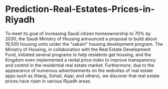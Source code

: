 # Prediction-Real-Estates-Prices-in-Riyadh
To meet its goal of increasing Saudi citizen homeownership to 70% by 2030, the Saudi Ministry of Housing announced a proposal to build about 19,500 housing units under the "sakani" housing development program. The Ministry of Housing, in collaboration with the Real Estate Development Fund, initiated several programs to help residents get housing, and the Kingdom even implemented a rental price index to improve transparency and control in the residential real estate market.
Furthermore, due to the appearance of numerous advertisements on the websites of real estate apps such as (Haraj, Sohail, Aqar, and others), we discover that real estate prices have risen in various Riyadh areas.
